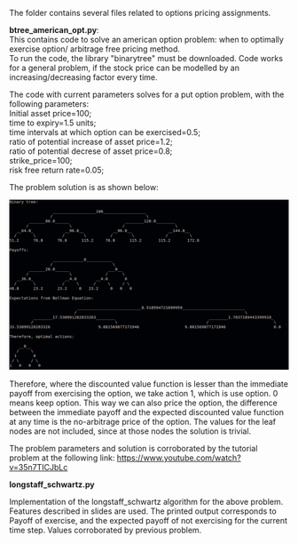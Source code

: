 The folder contains several files related to options pricing assignments.

**btree_american_opt.py**:  
This contains code to solve an american option problem: when to optimally exercise option/ arbitrage free pricing method.  
To run the code, the library "binarytree" must be downloaded. Code works for a general problem, if the stock price can be modelled by an increasing/decreasing factor every time.   

The code with current parameters solves for a put option problem, with the following parameters:  
    Initial asset price=100;  
    time to expiry=1.5 units;  
    time intervals at which option can be exercised=0.5;  
    ratio of potential increase of asset price=1.2;  
    ratio of potential decrese of asset price=0.8;  
    strike_price=100;  
    risk free return rate=0.05;  
    
 The problem solution is as shown below:
 
 ![Screenshot1](results_screenshot.png)
 
 Therefore, where the discounted value function is lesser than the immediate payoff from exercising the option, we take action 1, which is use option. 0 means keep option. This way we can also price the option, the difference between the immediate payoff and the expected discounted value function at any time is the no-arbitrage price of the option. The values for the leaf nodes are not included, since at those nodes the solution is trivial.  
 
 The problem parameters and solution is corroborated by the tutorial problem at the following link: https://www.youtube.com/watch?v=35n7TICJbLc


**longstaff_schwartz.py**

Implementation of the longstaff_schwartz algorithm for the above problem. Features described in slides are used. The printed output corresponds to Payoff of exercise, and the expected payoff of not exercising for the current time step. Values corroborated by previous problem.

